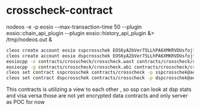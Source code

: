 # crosscheck-contract
nodeos -e -p eosio --max-transaction-time 50 --plugin eosio::chain_api_plugin --plugin eosio::history_api_plugin &> /tmp/nodeos.out &

```bash
cleos create account eosio sspcrosschek EOS6yA2bVer75LLhPA6XMKRVDUsfojfh8pvhAcAiK959nRgG9WFTq
cleos create account eosio dspcrosschek EOS6yA2bVer75LLhPA6XMKRVDUsfojfh8pvhAcAiK959nRgG9WFTq
eosiocpp -o contracts/crosscheck/crosscheck.wast contracts/crosscheck/crosscheck.cpp
eosiocpp -g contracts/crosscheck/crosscheck.abi contracts/crosscheck/crosscheck.cpp
cleos set contract sspcrosschek contracts/crosscheck -p sspcrosschek@active
cleos set contract dspcrosschek contracts/crosscheck -p dspcrosschek@active
```

This contracts is utilizing a view to each other , so ssp can look at dsp stats and visa versa those are not 
yet encrypted data contracts and only server as POC for now


